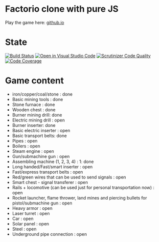 # Factorio clone with pure JS

Play the game here: [github.io](https://htmlpreview.github.io/?https://github.com/nodi-andy/browser-factory/blob/main/index.html)


# State
[![Build Status](https://scrutinizer-ci.com/g/nodi-andy/browser-factory/badges/build.png?b=main)](https://scrutinizer-ci.com/g/nodi-andy/browser-factory/build-status/main)
[![Open in Visual Studio Code](https://img.shields.io/static/v1?logo=visualstudiocode&label=&message=Open%20in%20Visual%20Studio%20Code&labelColor=2c2c32&color=007acc&logoColor=007acc)](https://open.vscode.dev/nodi-andy/browser-factory)
[![Scrutinizer Code Quality](https://scrutinizer-ci.com/g/nodi-andy/browser-factory/badges/quality-score.png?b=main)](https://scrutinizer-ci.com/g/nodi-andy/browser-factory/?branch=main)
[![Code Coverage](https://scrutinizer-ci.com/g/nodi-andy/browser-factory/badges/coverage.png?b=main)](https://scrutinizer-ci.com/g/nodi-andy/browser-factory/?branch=main)



# Game content

- iron/copper/coal/stone : done
- Basic mining tools : done
- Stone furnace : done
- Wooden chest : done
- Burner mining drill: done
- Electric mining drill : open
- Burner inserter: done
- Basic electric inserter : open
- Basic transport belts: done
- Pipes : open
- Boilers : open
- Steam engine : open
- Gun/submachine gun : open
- Assembling machine (1, 2, 3, 4) : 1: done
- Long handed/Fast/smart inserter : open
- Fast/express transport belts : open
- Red/green wires that can be used to send signals : open
- Smart chest - signal transferer : open
- Rails + locomotive (can be used just for personal transportation now) : open
- Rocket launcher, flame thrower, land mines and piercing bullets for pistol/submachine gun : open
- Heavy armor : open
- Laser turret : open
- Car : open
- Solar panel : open
- Steel : open
- Underground pipe connection : open
